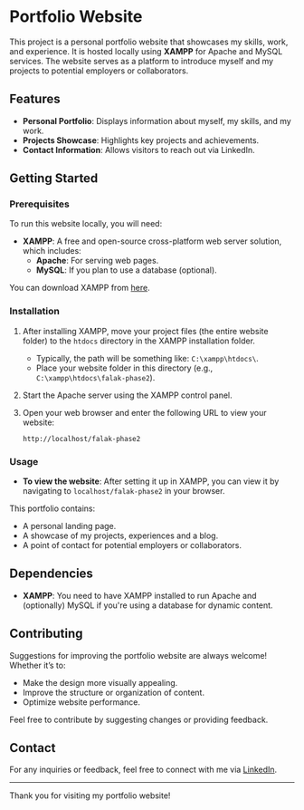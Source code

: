 
# Portfolio Website

This project is a personal portfolio website that showcases my skills, work, and experience. It is hosted locally using **XAMPP** for Apache and MySQL services. The website serves as a platform to introduce myself and my projects to potential employers or collaborators.

## Features
- **Personal Portfolio**: Displays information about myself, my skills, and my work.
- **Projects Showcase**: Highlights key projects and achievements.
- **Contact Information**: Allows visitors to reach out via LinkedIn.

## Getting Started

### Prerequisites
To run this website locally, you will need:
- **XAMPP**: A free and open-source cross-platform web server solution, which includes:
  - **Apache**: For serving web pages.
  - **MySQL**: If you plan to use a database (optional).

You can download XAMPP from [here](https://www.apachefriends.org/index.html).

### Installation
1. After installing XAMPP, move your project files (the entire website folder) to the `htdocs` directory in the XAMPP installation folder.
   - Typically, the path will be something like: `C:\xampp\htdocs\`.
   - Place your website folder in this directory (e.g., `C:\xampp\htdocs\falak-phase2`).

2. Start the Apache server using the XAMPP control panel.

3. Open your web browser and enter the following URL to view your website:
   ```
   http://localhost/falak-phase2
   ```

### Usage
- **To view the website**: After setting it up in XAMPP, you can view it by navigating to `localhost/falak-phase2` in your browser.

This portfolio contains:
- A personal landing page.
- A showcase of my projects, experiences and a blog.
- A point of contact for potential employers or collaborators.

## Dependencies
- **XAMPP**: You need to have XAMPP installed to run Apache and (optionally) MySQL if you're using a database for dynamic content.

## Contributing

Suggestions for improving the portfolio website are always welcome! Whether it’s to:
- Make the design more visually appealing.
- Improve the structure or organization of content.
- Optimize website performance.

Feel free to contribute by suggesting changes or providing feedback.

## Contact

For any inquiries or feedback, feel free to connect with me via [LinkedIn](https://www.linkedin.com/in/falaksheikhmohammad/).

---

Thank you for visiting my portfolio website!
